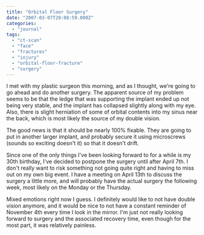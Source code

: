 ```yaml
---
title: "Orbital Floor Surgery"
date: "2007-03-07T20:08:59.000Z"
categories: 
  - "journal"
tags: 
  - "ct-scan"
  - "face"
  - "fractures"
  - "injury"
  - "orbital-floor-fracture"
  - "surgery"
---
```


I met with my plastic surgeon this morning, and as I thought, we're going to go ahead and do another surgery. The apparent source of my problem seems to be that the ledge that was supporting the implant ended up not being very stable, and the implant has collapsed slightly along with my eye. Also, there is slight herniation of some of orbital contents into my sinus near the back, which is most likely the source of my double vision.

The good news is that it should be nearly 100% fixable. They are going to put in another larger implant, and probably secure it using microscrews (sounds so exciting doesn't it) so that it doesn't drift.

Since one of the only things I've been looking forward to for a while is my 30th birthday, I've decided to postpone the surgery until after April 7th. I don't really want to risk something not going quite right and having to miss out on my own big event. I have a meeting on April 13th to discuss the surgery a little more, and will probably have the actual surgery the following week, most likely on the Monday or the Thursday.

Mixed emotions right now I guess. I definitely would like to not have double vision anymore, and it would be nice to not have a constant reminder of November 4th every time I look in the mirror. I'm just not really looking forward to surgery and the associated recovery time, even though for the most part, it was relatively painless.
